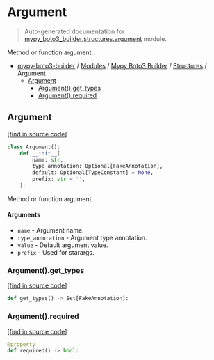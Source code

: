 # Argument

> Auto-generated documentation for [mypy_boto3_builder.structures.argument](https://github.com/vemel/mypy_boto3_builder/blob/master/mypy_boto3_builder/structures/argument.py) module.

Method or function argument.

- [mypy-boto3-builder](../../README.md#mypy_boto3_builder) / [Modules](../../MODULES.md#mypy-boto3-builder-modules) / [Mypy Boto3 Builder](../index.md#mypy-boto3-builder) / [Structures](index.md#structures) / Argument
    - [Argument](#argument)
        - [Argument().get_types](#argumentget_types)
        - [Argument().required](#argumentrequired)

## Argument

[[find in source code]](https://github.com/vemel/mypy_boto3_builder/blob/master/mypy_boto3_builder/structures/argument.py#L10)

```python
class Argument():
    def __init__(
        name: str,
        type_annotation: Optional[FakeAnnotation],
        default: Optional[TypeConstant] = None,
        prefix: str = '',
    ):
```

Method or function argument.

#### Arguments

- `name` - Argument name.
- `type_annotation` - Argument type annotation.
- `value` - Default argument value.
- `prefix` - Used for starargs.

### Argument().get_types

[[find in source code]](https://github.com/vemel/mypy_boto3_builder/blob/master/mypy_boto3_builder/structures/argument.py#L33)

```python
def get_types() -> Set[FakeAnnotation]:
```

### Argument().required

[[find in source code]](https://github.com/vemel/mypy_boto3_builder/blob/master/mypy_boto3_builder/structures/argument.py#L42)

```python
@property
def required() -> bool:
```
